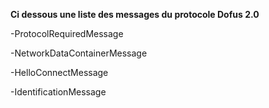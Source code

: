 
<b>Ci dessous une liste des messages du protocole Dofus 2.0</b>


-ProtocolRequiredMessage<p>
-NetworkDataContainerMessage<p>
-HelloConnectMessage<p>
-IdentificationMessage<p>
